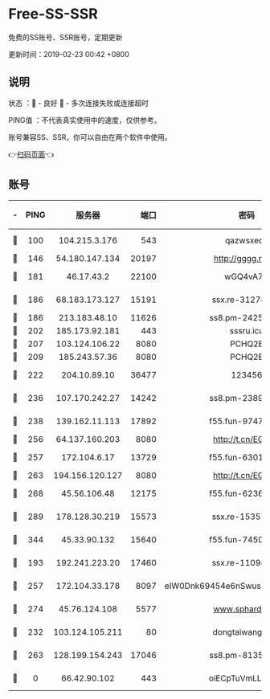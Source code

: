 # Free-SS-SSR

免费的SS账号、SSR账号，定期更新

更新时间：2019-02-23 00:42 +0800

## 说明

状态     ：🙂 - 良好 🙁 - 多次连接失败或连接超时

PING值   ：不代表真实使用中的速度，仅供参考。

账号兼容SS、SSR，你可以自由在两个软件中使用。

👉[扫码页面](https://liesauer.github.io/free-ss-ssr.github.io/)👈

## 账号

|-|PING|服务器|端口|密码|加密方式|区域|
|:----:|:----:|:-----:|-----:|:----:|:----:|:----:|
|🙂|100|104.215.3.176|543|qazwsxedc|aes-256-gcm|JP|
|🙂|146|54.180.147.134|20197|http://gggg.rocks|chacha20|KR|
|🙂|181|46.17.43.2|22100|wGQ4vA7D|aes-256-gcm|RU|
|🙂|186|68.183.173.127|15191|ssx.re-31278035|aes-256-cfb|US|
|🙂|186|213.183.48.10|11626|ss8.pm-24251801|rc4-md5|RU|
|🙂|202|185.173.92.181|443|sssru.icu|rc4-md5|RU|
|🙂|207|103.124.106.22|8080|PCHQ2E|rc4-md5|US|
|🙂|209|185.243.57.36|8080|PCHQ2E|rc4-md5|US|
|🙂|222|204.10.89.10|36477|123456|aes-256-cfb|US|
|🙂|236|107.170.242.27|14242|ss8.pm-23899495|aes-256-cfb|US|
|🙂|238|139.162.11.113|17892|f55.fun-97471497|aes-256-cfb|SG|
|🙂|256|64.137.160.203|8080|http://t.cn/EGJIyrl|rc4-md5|CA|
|🙂|257|172.104.6.17|13729|f55.fun-63016216|aes-256-cfb|US|
|🙂|263|194.156.120.127|8080|http://t.cn/EGJIyrl|rc4-md5|RU|
|🙂|268|45.56.106.48|12175|f55.fun-62365029|aes-256-cfb|US|
|🙂|289|178.128.30.219|15573|ssx.re-15357088|aes-256-cfb|SG|
|🙂|344|45.33.90.132|15640|f55.fun-74501505|aes-256-cfb|US|
|🙂|193|192.241.223.20|17460|ssx.re-11098249|aes-256-cfb|US|
|🙂|257|172.104.33.178|8097|eIW0Dnk69454e6nSwuspv9DmS201tQ0D|aes-256-cfb|SG|
|🙂|274|45.76.124.108|5577|www.sphard.com|aes-256-cfb|AU|
|🙁|232|103.124.105.211|80|dongtaiwang.com|aes-256-cfb|US|
|🙁|263|128.199.154.243|17046|ss8.pm-81354782|aes-256-cfb|SG|
|🙁|0|66.42.90.102|443|oiECpTuVmLLxk4Ts|aes-256-cfb|US|
